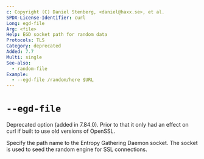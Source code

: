 ```yaml
---
c: Copyright (C) Daniel Stenberg, <daniel@haxx.se>, et al.
SPDX-License-Identifier: curl
Long: egd-file
Arg: <file>
Help: EGD socket path for random data
Protocols: TLS
Category: deprecated
Added: 7.7
Multi: single
See-also:
  - random-file
Example:
  - --egd-file /random/here $URL
---
```


# `--egd-file`

Deprecated option (added in 7.84.0). Prior to that it only had an effect on
curl if built to use old versions of OpenSSL.

Specify the path name to the Entropy Gathering Daemon socket. The socket is
used to seed the random engine for SSL connections.

